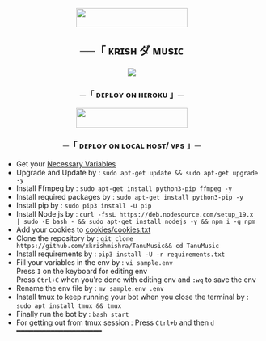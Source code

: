 <p align="center"><a href="https://github.com/Xkrishmishra/Tanumusic/blob/main/cookies/cookies.txt"> <img src="https://img.shields.io/badge/Add%20Your%20Cookies-blue?style=for-the-badge" width="220" height="38.45"/></a></p>
  
  <h2 align="center">
    ──「 ᴋʀɪsʜ ダ ᴍᴜsɪᴄ 
<p align="center">
  <img src="https://i.ibb.co/2FSqhSr/photo-2024-09-19-18-33-46-7416425646991081500.jpg">
</p>

<h3 align="center">
    ─「 ᴅᴇᴩʟᴏʏ ᴏɴ ʜᴇʀᴏᴋᴜ 」─
</h3>

<p align="center"><a href="https://dashboard.heroku.com/new?template=https://github.com/Xkrishmishra/Tanumusic"> <img src="https://img.shields.io/badge/Deploy%20On%20Heroku-black?style=for-the-badge&logo=heroku" width="220" height="38.45"/></a></p>
<h3 align="center">
    ─「 ᴅᴇᴩʟᴏʏ ᴏɴ ʟᴏᴄᴀʟ ʜᴏsᴛ/ ᴠᴘs 」─
</h3>

- Get your [Necessary Variables](https://github.com/Xkrishmishra/Tanumusic/blob/main/cookies/cookies.txt)
- Upgrade and Update by :
```sudo apt-get update && sudo apt-get upgrade -y```
- Install Ffmpeg by :
```sudo apt-get install python3-pip ffmpeg -y```
- Install required packages by :
```sudo apt-get install python3-pip -y```
- Install pip by :
```sudo pip3 install -U pip```
- Install Node js by :
```curl -fssL https://deb.nodesource.com/setup_19.x | sudo -E bash - && sudo apt-get install nodejs -y && npm i -g npm```
- Add your cookies to [cookies/cookies.txt](https://github.com/Xkrishmishra/Tanumusic/blob/main/cookies/cookies.txt)
- Clone the repository by :
```git clone https://github.com/xkrishmishra/TanuMusic&& cd TanuMusic```
- Install requirements by :
```pip3 install -U -r requirements.txt```
- Fill your variables in the env by :
```vi sample.env```<br>
Press ```I``` on the keyboard for editing env<br>
Press ```Ctrl+C``` when you're done with editing env and ```:wq``` to save the env<br>
- Rename the env file by :
```mv sample.env .env```
- Install tmux to keep running your bot when you close the terminal by :
```sudo apt install tmux && tmux```
- Finally run the bot by :
```bash start```
- For getting out from tmux session : Press ```Ctrl+b``` and then ```d```<br>
━━━━━━━━━━━━━━━━━━━━


